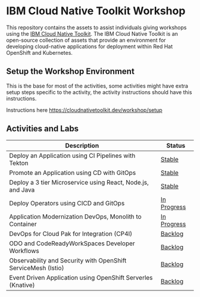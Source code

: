 # IBM Cloud Native Toolkit Workshop
This repository contains the assets to assist individuals giving workshops using the [IBM Cloud Native Toolkit](https://cloudnativetoolkit.dev/). The IBM Cloud Native Toolkit is an open-source collection of assets that provide an environment for developing cloud-native applications for deployment within Red Hat OpenShift and Kubernetes.

## Setup the Workshop Environment

This is the base for most of the activities, some activities might have extra setup steps specific to the activity, the activity instructions should have this instructions.

Instructions here https://cloudnativetoolkit.dev/workshop/setup


## Activities and Labs

| Description                                                    | Status                                                                   |
| -------------------------------------------------------------- | ------------------------------------------------------------------------ |
| Deploy an Application using CI Pipelines with Tekton           | [Stable](https://cloudnativetoolkit.dev/workshop/ci)                     |
| Promote an Application using CD with GitOps                    | [Stable](https://cloudnativetoolkit.dev/workshop/cd)                     |
| Deploy a 3 tier Microservice using React, Node.js, and Java    | [Stable](https://cloudnativetoolkit.dev/workshop/inventory)              |
| Deploy Operators using CICD and GitOps                         | [In Progress](https://github.com/ibm-garage-cloud/planning/issues/659)   |
| Application Modernization DevOps, Monolith to Container        | [In Progress](https://github.com/ibm-garage-cloud/planning/issues/660)   |
| DevOps for Cloud Pak for Integration (CP4I)                    | [Backlog](https://github.com/ibm-garage-cloud/planning/issues/661)       |
| ODO and CodeReadyWorkSpaces Developer Workflows                | [Backlog](https://github.com/ibm-garage-cloud/planning/issues/662)       |
| Observability and Security with OpenShift ServiceMesh (Istio)  | [Backlog](https://github.com/ibm-garage-cloud/planning/issues/663)       |
| Event Driven Application using OpenShift Serverles (Knative)   | [Backlog](https://github.com/ibm-garage-cloud/planning/issues/664)       |

